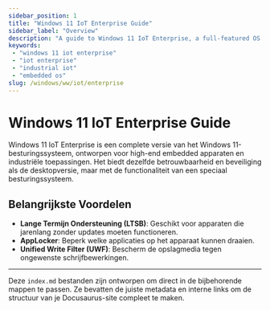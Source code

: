 ```yaml
---
sidebar_position: 1
title: "Windows 11 IoT Enterprise Guide"
sidebar_label: "Overview"
description: "A guide to Windows 11 IoT Enterprise, a full-featured OS for industrial and specialized IoT devices. Covers features, security, and long-term support."
keywords:
 - "windows 11 iot enterprise"
 - "iot enterprise"
 - "industrial iot"
 - "embedded os"
slug: /windows/ww/iot/enterprise
---
```


# Windows 11 IoT Enterprise Guide

Windows 11 IoT Enterprise is een complete versie van het Windows 11-besturingssysteem, ontworpen voor high-end embedded apparaten en industriële toepassingen. Het biedt dezelfde betrouwbaarheid en beveiliging als de desktopversie, maar met de functionaliteit van een speciaal besturingssysteem.

## Belangrijkste Voordelen

- **Lange Termijn Ondersteuning (LTSB)**: Geschikt voor apparaten die jarenlang zonder updates moeten functioneren.
- **AppLocker**: Beperk welke applicaties op het apparaat kunnen draaien.
- **Unified Write Filter (UWF)**: Bescherm de opslagmedia tegen ongewenste schrijfbewerkingen.

---

Deze `index.md` bestanden zijn ontworpen om direct in de bijbehorende mappen te passen. Ze bevatten de juiste metadata en interne links om de structuur van je Docusaurus-site compleet te maken.